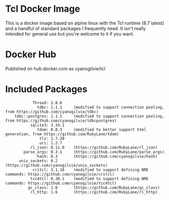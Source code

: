 Tcl Docker Image
================

This is a docker image based on alpine linux with the Tcl runtime (8.7 latest) and a handful of standard packages I frequently need.  It isn't really intended for general use but you're welcome to it if you want.

Docker Hub
==========

Published on hub.docker.com as cyanogilvie/tcl

Included Packages
=================
~~~
	        Thread: 2.8.6
	          tdbc: 1.1.1     (modified to support connection pooling, from https://github.com/cyanogilvie/tdbc)
	tdbc::postgres: 1.1.1     (modified to support connection pooling, from https://github.com/cyanogilvie/tdbcpostgres)
	       sqlite3: 3.34.1
	          tdom: 0.8.3     (modified to better support html generation, from https://github.com/RubyLane/tdom)
	           tls: 1.7.20
	           uri: 1.2.7
	       rl_json: 0.11.0    (https://github.com/RubyLane/rl_json)
	    parse_args: 0.3.1     (https://github.com/RubyLane/parse_args)
	          hash: 0.3       (https://github.com/cyanogilvie/hash)
	  unix_sockets: 0.2       (https://github.com/cyanogilvie/unix_sockets)
	        critcl: 3.1.18    (modified to support defining NRE commands: https://github.com/cyanogilvie/critcl)
	       tcc4tcl: 0.30.1    (modified to support defining NRE commands: https://github.com/cyanogilvie/tcc4tcl)
          gc_class: 1.0       (https://github.com/RubyLane/gc_class)
           rl_http: 1.6       (https://github.com/RubyLane/rl_http)
~~~
